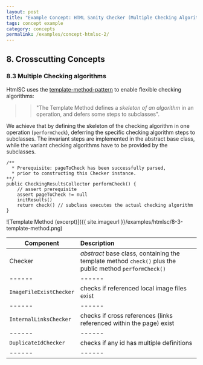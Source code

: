 ```yaml
---
layout: post
title: "Example Concept: HTML Sanity Checker (Multiple Checking Algorithms)"
tags: concept example 
category: concepts
permalink: /examples/concept-htmlsc-2/
---
```



## 8. Crosscutting Concepts



### 8.3 Multiple Checking algorithms
HtmlSC uses the [template-method-pattern](https://sourcemaking.com/design_patterns/template_method/)
to enable flexible checking algorithms:

> >"The Template Method defines a _skeleton of an algorithm_ in an operation, and defers some steps to subclasses".

We achieve that by defining the skeleton of the checking algorithm in one operation (`performCheck`), deferring the specific checking algorithm steps to subclasses. The invariant steps are implemented in the abstract base class, while the variant checking algorithms have to be provided by the subclasses.


~~~~
/**
  * Prerequisite: pageToCheck has been successfully parsed,
  * prior to constructing this Checker instance.
**/
public CheckingResultsCollector performCheck() {
    // assert prerequisite
    assert pageToCheck != null
    initResults()
    return check() // subclass executes the actual checking algorithm
}
~~~~

![Template Method (excerpt)]({{ site.imageurl }}/examples/htmlsc/8-3-template-method.png)

|Component         | Description |
|------|:------|
| Checker   | _abstract_ base class, containing the template method `check()` plus the public method `performCheck()` |
|------|------|
| `ImageFileExistChecker` | checks if referenced local image files exist |
|------|------|
| `InternalLinksChecker`    | checks if cross references (links referenced within the page) exist |
|------|------|
| `DuplicateIdChecker`        | checks if any id has multiple definitions |
|------|------|

